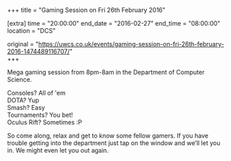 +++
title = "Gaming Session on Fri 26th February 2016"

[extra]
time = "20:00:00"
end_date = "2016-02-27"
end_time = "08:00:00"
location = "DCS"

original = "https://uwcs.co.uk/events/gaming-session-on-fri-26th-february-2016-1474489116707/"    
+++

Mega gaming session from 8pm-8am in the Department of Computer Science.

Consoles? All of 'em  
DOTA? Yup  
Smash? Easy  
Tournaments? You bet\!  
Oculus Rift? Sometimes :P

So come along, relax and get to know some fellow gamers. If you have trouble getting into the department just tap on the window and we’ll let you in. We might even let you out again.


